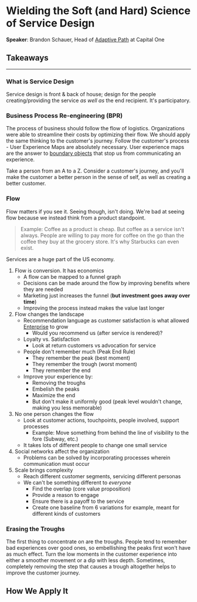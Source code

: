 # Wielding the Soft (and Hard) Science of Service Design

__Speaker__: Brandon Schauer, Head of [Adaptive Path](http://adaptivepath.org/) at Capital One

## Takeaways

---

### What is Service Design

Service design is front & back of house; design for the people creating/providing the service _as well as_ the end recipient. It's participatory.

### Business Process Re-engineering (BPR)

The process of business should follow the flow of logistics. Organizations were able to streamline their costs by optimizing their flow. We should apply the same thinking to the customer's journey. Follow the customer's process - User Experience Maps are absolutely necessary. User experience maps are the answer to [boundary objects](https://en.wikipedia.org/wiki/Boundary_object) that stop us from communicating an experience.

Take a person from an A to a Z. Consider a customer's journey, and you'll make the customer a better person in the sense of self, as well as creating a better customer.

### Flow

Flow matters if you see it. Seeing though, isn't doing. We're bad at seeing flow because we instead think from a product standpoint.

> Example:
> Coffee as a product is cheap. But coffee as a service isn't always. People are willing to pay more for coffee on the go than the coffee they buy at the grocery store. It's why Starbucks can even exist.

Services are a huge part of the US economy.

1. Flow is conversion. It has economics
    * A flow can be mapped to a funnel graph
    * Decisions can be made around the flow by improving benefits where they are needed
    * Marketing just increases the funnel (__but investment goes away over time__)
    * Improving the process instead makes the value last longer
2. Flow changes the landscape
    * Recommendation language as customer satisfaction is what allowed [Enterprise](https://www.enterprise.com/en/home.html) to grow
        - Would you recommend us (after service is rendered)?
    * Loyalty vs. Satisfaction
        - Look at return customers vs advocation for service
    * People don't remember much (Peak End Rule)
        - They remember the peak (best moment)
        - They remember the trough (worst moment)
        - They remember the end
    * Improve your experience by:
        - Removing the troughs
        - Embelish the peaks
        - Maximize the end
        - But don't make it uniformly good (peak level wouldn't change, making you less memorable)
3. No one person changes the flow
    * Look at customer actions, touchpoints, people involved, support processes
        - Example: Move something from behind the line of visibility to the fore (Subway, etc.)
    * It takes lots of different people to change one small service
4. Social networks affect the organization
    * Problems can be solved by incorporating processes wherein communication must occur
5. Scale brings complexity
    * Reach different customer segments, servicing different personas
    * We can't be something different to _everyone_
        - Find the overlap (core value proposition)
        - Provide a reason to engage
        - Ensure there is a payoff to the service
        - Create one baseline from 6 variations for example, meant for different kinds of customers

### Erasing the Troughs

The first thing to concentrate on are the troughs. People tend to remember bad experiences over good ones, so embellishing the peaks first won't have as much effect.
Turn the low moments in the customer experience into either a smoother movement or a dip with less depth.
Sometimes, completely removing the step that causes a trough altogether helps to improve the customer journey.

## How We Apply It